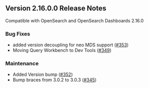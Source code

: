 ## Version 2.16.0.0 Release Notes

Compatible with OpenSearch and OpenSearch Dashboards 2.16.0

### Bug Fixes

- added version decoupling for neo MDS support ([#353](https://github.com/opensearch-project/dashboards-query-workbench/pull/353))
- Moving Query Workbench to Dev Tools ([#349](https://github.com/opensearch-project/dashboards-query-workbench/pull/349))


### Maintenance

- Added Version bump ([#352](https://github.com/opensearch-project/dashboards-query-workbench/pull/352))
- Bump braces from 3.0.2 to 3.0.3 ([#345](https://github.com/opensearch-project/dashboards-query-workbench/pull/345))
